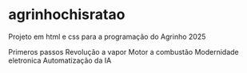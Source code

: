# agrinhochisratao

Projeto em html e css para a programação do Agrinho 2025

Primeros passos
Revolução a vapor
Motor a combustão
Modernidade eletronica
Automatização da IA
